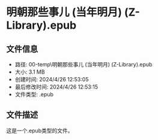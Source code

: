 ﻿# 明朝那些事儿 (当年明月) (Z-Library).epub

## 文件信息
- 路径: 00-temp\明朝那些事儿 (当年明月) (Z-Library).epub
- 大小: 3.1 MB
- 创建时间: 2024/4/26 12:53:05
- 最后修改时间: 2024/4/26 12:53:15
- 文件类型: .epub

## 文件描述
这是一个.epub类型的文件。

